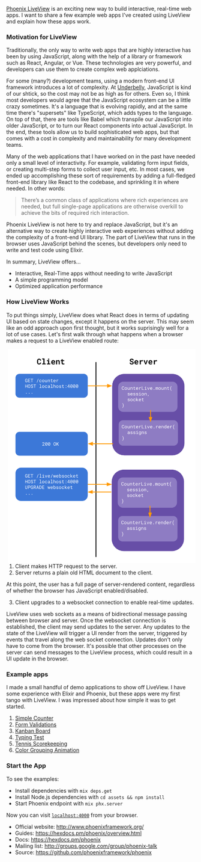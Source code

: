 [Phoenix LiveView](https://github.com/phoenixframework/phoenix_live_view) is an exciting new way to build interactive, real-time web apps. I want to share a few example web apps I've created using LiveView and explain how these apps work.

### Motivation for LiveView

Traditionally, the only way to write web apps that are highly interactive has been by using JavaScript, along with the help of a library or framework such as React, Angular, or Vue. These technologies are very powerful, and developers can use them to create complex web applciations.

For some (many?) development teams, using a modern front-end UI framework introduces a lot of complexity. At [Underbelly](https://underbelly.is), JavaScript is kind of our shtick, so the cost may not be as high as for others. Even so, I think most developers would agree that the JavaScript ecosystem can be a little crazy sometimes. It's a language that is evolving rapidly, and at the same time there's "supersets" like TypeScript, which adds types to the language. On top of that, there are tools like Babel which transpile our JavaScript into older JavaScript, or to turn our React components into actual JavaScript. In the end, these tools allow us to build sophisticated web apps, but that comes with a cost in complexity and maintainability for many development teams.

Many of the web applications that I have worked on in the past have needed only a small level of interactivity. For example, validating form input fields, or creating multi-step forms to collect user input, etc. In most cases, we ended up accomplishing these sort of requirements by adding a full-fledged front-end library like React to the codebase, and sprinkling it in where needed. In other words:

> There’s a common class of applications where rich experiences are needed, but full single-page applications are otherwise overkill to achieve the bits of required rich interaction.

Phoenix LiveView is not here to try and replace JavaScript, but it's an alternative way to create highly interactive web experiences without adding the complexity of a front-end UI library. The part of LiveView that runs in the browser uses JavaScript behind the scenes, but developers only need to write and test code using Elixir.

In summary, LiveView offers...

- Interactive, Real-Time apps without needing to write JavaScript
- A simple programming model
- Optimized application performance

### How LiveView Works

To put things simply, LiveView does what React does in terms of updating UI based on state changes, except it happens on the server. This may seem like an odd approach upon first thought, but it works suprisingly well for a lot of use cases. Let's first walk through what happens when a browser makes a request to a LiveView enabled route:

<img align="right" src="./docs/presentation/flow.png" width="500" style="text-align:center;" />

1. Client makes HTTP request to the server.
2. Server returns a plain old HTML document to the client.

At this point, the user has a full page of server-rendered content, regardless of whether the browser has JavaScript enabled/disabled.

3. Client upgrades to a websocket connection to enable real-time updates.

LiveView uses web sockets as a means of bidirectional message passing between browser and server. Once the websocket connection is established, the client may send updates to the server. Any updates to the state of the LiveView will trigger a UI render from the server, triggered by events that travel along the web socket connection. Updates don't only have to come from the browser. It's possible that other processes on the server can send messages to the LiveView process, which could result in a UI update in the browser.

### Example apps

I made a small handful of demo applications to show off LiveView. I have some experience with Elixir and Phoenix, but these apps were my first tango with LiveView. I was impressed about how simple it was to get started.

1. [Simple Counter](/docs/counter.md)
2. [Form Validations](/docs/form-validation.md)
3. [Kanban Board](/docs/kanban.md)
4. [Typing Test](/docs/typing-test.md)
5. [Tennis Scorekeeping](/docs/tennis.md)
6. [Color Grouping Animation](/docs/colors.md)

### Start the App

To see the examples:

- Install dependencies with `mix deps.get`
- Install Node.js dependencies with `cd assets && npm install`
- Start Phoenix endpoint with `mix phx.server`

Now you can visit [`localhost:4000`](http://localhost:4000) from your browser.

- Official website: http://www.phoenixframework.org/
- Guides: https://hexdocs.pm/phoenix/overview.html
- Docs: https://hexdocs.pm/phoenix
- Mailing list: http://groups.google.com/group/phoenix-talk
- Source: https://github.com/phoenixframework/phoenix
